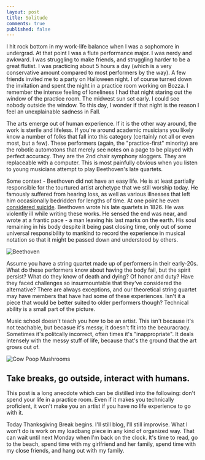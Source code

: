 ```yaml
---
layout: post
title: Solitude
comments: true
published: false
---
```



I hit rock bottom in my work-life balance when I was a sophomore in undergrad. At that point I was a flute performance major. I was nerdy and awkward. I was struggling to make friends, and struggling harder to be a great flutist. I was practicing about 5 hours a day (which is a very conservative amount compared to most performers by the way). A few friends invited me to a party on Halloween night. I of course turned down the invitation and spent the night in a practice room working on Bozza. I remember the intense feeling of loneliness I had that night staring out the window of the practice room. The midwest sun set early. I could see nobody outside the window. To this day, I wonder if that night is the reason I feel an unexplainable sadness in Fall.

The arts emerge out of human experience. If it is the other way around, the work is sterile and lifeless. If you're around academic musicians you likely know a number of folks that fall into this category (certainly not all or even most, but a few). These performers (again, the "practice-first" minority) are the robotic automotons that merely see notes on a page to be played with perfect accuracy. They are the 2nd chair symphony sloggers. They are replaceable with a computer. This is most painfully obvious when you listen to young musicians attempt to play Beethoven's late quartets.

Some context - Beethoven did not have an easy life. He is at least partially responsible for the tourtured artist archetype that we still worship today. He famously suffered from hearing loss, as well as various illnesses that left him occasionally bedridden for lengths of time. At one point he even [considered suicide](https://en.wikipedia.org/wiki/Heiligenstadt_Testament). Beethoven wrote his late quartets in 1826. He was violently ill while writing these works. He sensed the end was near, and wrote at a frantic pace - a man leaving his last marks on the earth. His soul remaining in his body despite it being past closing time, only out of some universal responsibility to mankind to record the experience in musical notation so that it might be passed down and understood by others.

![Beethoven](https://simsi.es/blog/public/beethoven.jpg)

Assume you have a string quartet made up of performers in their early-20s. What do these performers know about having the body fail, but the spirit persist? What do they know of death and dying? Of honor and duty? Have they faced challenges so insurmountable that they've considered the alternative? There are always exceptions, and our theoretical string quartet may have members that have had some of these experiences. Isn't it a piece that would be better suited to older performers though? Technical ability is a small part of the picture.

Music school doesn't teach you how to be an artist. This isn't because it's not teachable, but becasue it's messy, it doesn't fit into the beauracracy. Sometimes it's politcally incorrect, often times it's "inappropriate". It deals intensely with the messy stuff of life, because that's the ground that the art grows out of.

![Cow Poop Mushrooms](https://simsi.es/blog/public/cow-poop-with-mushrooms.jpg)

## Take breaks, go outside, interact with humans.

This post is a long anecdote which can be distilled into the following: don't spend your life in a practice room. Even if it makes you technically proficient, it won't make you an artist if you have no life experience to go with it.

Today Thanksgiving Break begins. I'll still blog, I'll still improvise. What I won't do is work on my loadbang piece in any kind of organized way. That can wait until next Monday when I'm back on the clock. It's time to read, go to the beach, spend time with my girlfriend and her family, spend time with my close friends, and hang out with my family.
